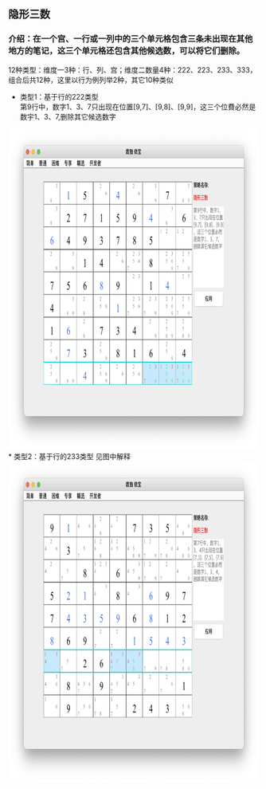 ## 隐形三数    
### 介绍：在一个宫、一行或一列中的三个单元格包含三条未出现在其他地方的笔记，这三个单元格还包含其他候选数，可以将它们删除。     
12种类型：维度一3种：行、列、宫；维度二数量4种：222、223、233、333，组合后共12种，这里以行为例列举2种，其它10种类似
* 类型1：基于行的222类型     
第9行中，数字1、3、7只出现在位置[9,7]、[9,8]、[9,9]，这三个位費必然是数宇1、3、7,删除其它候选数字      
<img src="picture/hidden_triples_222_CN.png" width="825" height="645" >        
* 类型2：基于行的233类型     
见图中解释           
<img src="picture/hidden_triples_233_CN.png" width="825" height="645" >          
